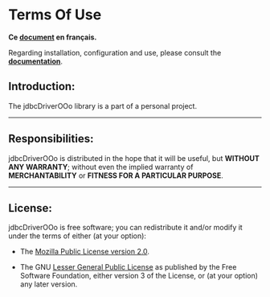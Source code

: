 # Terms Of Use

**Ce [document][1] en français.**

Regarding installation, configuration and use,
please consult the **[documentation][2]**.

## Introduction:

The jdbcDriverOOo library is a part of a personal project.

___
## Responsibilities:

jdbcDriverOOo is distributed in the hope that it will be useful,
but **WITHOUT ANY WARRANTY**; without even the implied warranty of
**MERCHANTABILITY** or **FITNESS FOR A PARTICULAR PURPOSE**.

___
## License:

jdbcDriverOOo is free software; you can redistribute it and/or
modify it under the terms of either (at your option):

- The [Mozilla Public License version 2.0][3].

- The GNU [Lesser General Public License][4] as published by the Free Software
Foundation, either version 3 of the License, or (at your option) any later version.

[1]: <https://prrvchr.github.io/jdbcDriverOOo/source/jdbcDriverOOo/registration/TermsOfUse_fr>
[2]: <https://prrvchr.github.io/jdbcDriverOOo/>
[3]: <http://mozilla.org/MPL/2.0/>
[4]: <http://www.gnu.org/licenses/lgpl-3.0.html>
